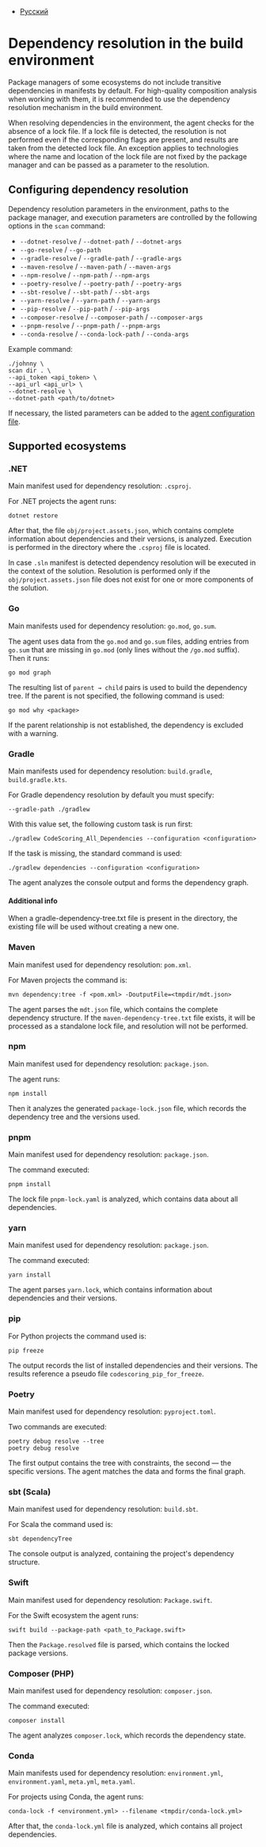 - [Русский](../../agent/resolve/)

# Dependency resolution in the build environment

Package managers of some ecosystems do not include transitive dependencies in manifests by default. For high-quality composition analysis when working with them, it is recommended to use the dependency resolution mechanism in the build environment.

When resolving dependencies in the environment, the agent checks for the absence of a lock file. If a lock file is detected, the resolution is not performed even if the corresponding flags are present, and results are taken from the detected lock file. An exception applies to technologies where the name and location of the lock file are not fixed by the package manager and can be passed as a parameter to the resolution.

## Configuring dependency resolution

Dependency resolution parameters in the environment, paths to the package manager, and execution parameters are controlled by the following options in the `scan` command:

- `--dotnet-resolve` / `--dotnet-path` / `--dotnet-args`
- `--go-resolve` / `--go-path`
- `--gradle-resolve` / `--gradle-path` / `--gradle-args`
- `--maven-resolve` / `--maven-path` / `--maven-args`
- `--npm-resolve` / `--npm-path` / `--npm-args`
- `--poetry-resolve` / `--poetry-path` / `--poetry-args`
- `--sbt-resolve` / `--sbt-path` / `--sbt-args`
- `--yarn-resolve` / `--yarn-path` / `--yarn-args`
- `--pip-resolve` / `--pip-path` / `--pip-args`
- `--composer-resolve` / `--composer-path` / `--composer-args`
- `--pnpm-resolve` / `--pnpm-path` / `--pnpm-args`
- `--conda-resolve` / `--conda-lock-path` / `--conda-args`

Example command:

```
./johnny \
scan dir . \
--api_token <api_token> \
--api_url <api_url> \
--dotnet-resolve \
--dotnet-path <path/to/dotnet>
```

If necessary, the listed parameters can be added to the [agent configuration file](/agent/config).

## Supported ecosystems

### .NET

Main manifest used for dependency resolution: `.csproj`.

For .NET projects the agent runs:

```
dotnet restore
```

After that, the file `obj/project.assets.json`, which contains complete information about dependencies and their versions, is analyzed. Execution is performed in the directory where the `.csproj` file is located.

In case `.sln` manifest is detected dependency resolution will be executed in the context of the solution. Resolution is performed only if the `obj/project.assets.json` file does not exist for one or more components of the solution.

### Go

Main manifests used for dependency resolution: `go.mod`, `go.sum`.

The agent uses data from the `go.mod` and `go.sum` files, adding entries from `go.sum` that are missing in `go.mod` (only lines without the `/go.mod` suffix). Then it runs:

```
go mod graph
```

The resulting list of `parent → child` pairs is used to build the dependency tree. If the parent is not specified, the following command is used:

```
go mod why <package>
```

If the parent relationship is not established, the dependency is excluded with a warning.

### Gradle

Main manifests used for dependency resolution: `build.gradle`, `build.gradle.kts`.

For Gradle dependency resolution by default you must specify:

```
--gradle-path ./gradlew
```

With this value set, the following custom task is run first:

```
./gradlew CodeScoring_All_Dependencies --configuration <configuration>
```

If the task is missing, the standard command is used:

```
./gradlew dependencies --configuration <configuration>
```

The agent analyzes the console output and forms the dependency graph.

#### Additional info

When a gradle-dependency-tree.txt file is present in the directory, the existing file will be used without creating a new one.

### Maven

Main manifest used for dependency resolution: `pom.xml`.

For Maven projects the command is:

```
mvn dependency:tree -f <pom.xml> -DoutputFile=<tmpdir/mdt.json>
```

The agent parses the `mdt.json` file, which contains the complete dependency structure. If the `maven-dependency-tree.txt` file exists, it will be processed as a standalone lock file, and resolution will not be performed.

### npm

Main manifest used for dependency resolution: `package.json`.

The agent runs:

```
npm install
```

Then it analyzes the generated `package-lock.json` file, which records the dependency tree and the versions used.

### pnpm

Main manifest used for dependency resolution: `package.json`.

The command executed:

```
pnpm install
```

The lock file `pnpm-lock.yaml` is analyzed, which contains data about all dependencies.

### yarn

Main manifest used for dependency resolution: `package.json`.

The command executed:

```
yarn install
```

The agent parses `yarn.lock`, which contains information about dependencies and their versions.

### pip

For Python projects the command used is:

```
pip freeze
```

The output records the list of installed dependencies and their versions. The results reference a pseudo file `codescoring_pip_for_freeze`.

### Poetry

Main manifest used for dependency resolution: `pyproject.toml`.

Two commands are executed:

```
poetry debug resolve --tree
poetry debug resolve
```

The first output contains the tree with constraints, the second — the specific versions. The agent matches the data and forms the final graph.

### sbt (Scala)

Main manifest used for dependency resolution: `build.sbt`.

For Scala the command used is:

```
sbt dependencyTree
```

The console output is analyzed, containing the project's dependency structure.

### Swift

Main manifest used for dependency resolution: `Package.swift`.

For the Swift ecosystem the agent runs:

```
swift build --package-path <path_to_Package.swift>
```

Then the `Package.resolved` file is parsed, which contains the locked package versions.

### Composer (PHP)

Main manifest used for dependency resolution: `composer.json`.

The command executed:

```
composer install
```

The agent analyzes `composer.lock`, which records the dependency state.

### Conda

Main manifests used for dependency resolution: `environment.yml`, `environment.yaml`, `meta.yml`, `meta.yaml`.

For projects using Conda, the agent runs:

```
conda-lock -f <environment.yml> --filename <tmpdir/conda-lock.yml>
```

After that, the `conda-lock.yml` file is analyzed, which contains all project dependencies.
